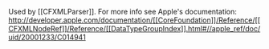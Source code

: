 Used by [[CFXMLParser]].  For more info see Apple's documentation: http://developer.apple.com/documentation/[[CoreFoundation]]/Reference/[[CFXMLNodeRef]]/Reference/[[DataTypeGroupIndex]].html#//apple_ref/doc/uid/20001233/C014941